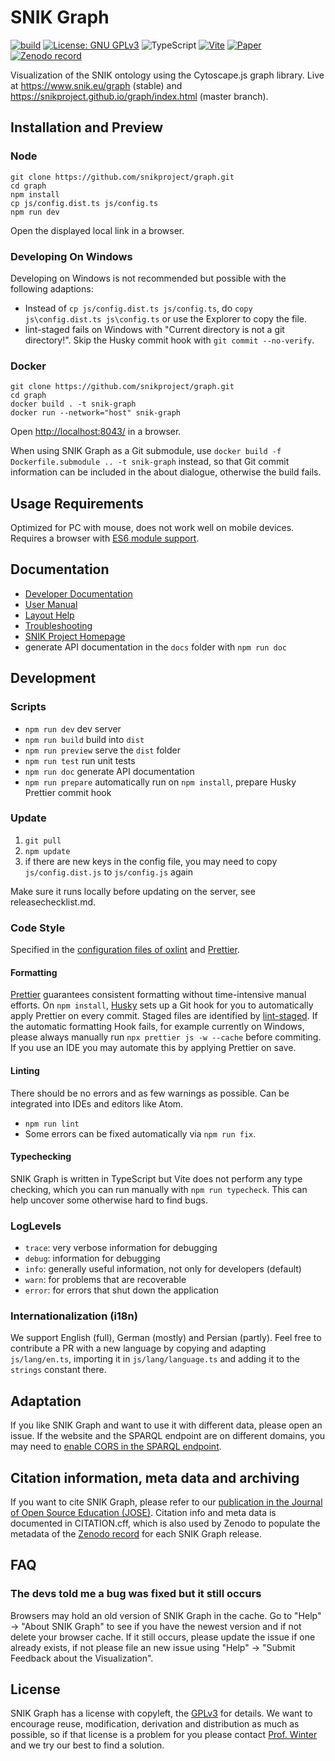 # SNIK Graph

[![build](https://github.com/snikproject/graph/actions/workflows/build.yml/badge.svg)](https://github.com/snikproject/graph/actions/workflows/build.yml)
[![License: GNU GPLv3](https://img.shields.io/badge/license-GPL-blue)](LICENSE)
![TypeScript](https://badges.aleen42.com/src/typescript.svg)
[![Vite](https://badges.aleen42.com/src/vitejs.svg)](https://vitejs.dev/)
[![Paper](https://img.shields.io/badge/Paper_DOI-10.21105/jose.00180-blue)](https://doi.org/10.21105/jose.00180)
[![Zenodo record](https://zenodo.org/badge/DOI/10.5281/zenodo.11997333.svg)](https://doi.org/10.5281/zenodo.11997333)

Visualization of the SNIK ontology using the Cytoscape.js graph library.
Live at <https://www.snik.eu/graph> (stable) and <https://snikproject.github.io/graph/index.html> (master branch).
<!--Browse the code documentation [here](https://snikproject.github.io/graph/index.html)!-->

## Installation and Preview

### Node

    git clone https://github.com/snikproject/graph.git
    cd graph
    npm install
    cp js/config.dist.ts js/config.ts
    npm run dev 

Open the displayed local link in a browser.

### Developing On Windows

Developing on Windows is not recommended but possible with the following adaptions:

* Instead of `cp js/config.dist.ts js/config.ts`, do `copy js\config.dist.ts js\config.ts` or use the Explorer to copy the file.
* lint-staged fails on Windows with "Current directory is not a git directory!". Skip the Husky commit hook with `git commit --no-verify`.

### Docker

    git clone https://github.com/snikproject/graph.git
    cd graph
    docker build . -t snik-graph
    docker run --network="host" snik-graph

Open <http://localhost:8043/> in a browser.

When using SNIK Graph as a Git submodule, use `docker build -f Dockerfile.submodule .. -t snik-graph` instead, so that Git commit information can be included in the about dialogue, otherwise the build fails.

## Usage Requirements
Optimized for PC with mouse, does not work well on mobile devices.
Requires a browser with [ES6 module support](https://caniuse.com/es6-module).

## Documentation

* [Developer Documentation](https://snikproject.github.io/graph/doc)
* [User Manual](https://www.snik.eu/graph/html/manual.html)
* [Layout Help](https://www.snik.eu/graph/html/layoutHelp.html)
* [Troubleshooting](https://www.snik.eu/graph/html/troubleshooting.html)
* [SNIK Project Homepage](https://www.snik.eu/)
* generate API documentation in the `docs` folder with `npm run doc`

## Development

### Scripts
* `npm run dev` dev server
* `npm run build` build into `dist`
* `npm run preview` serve the `dist` folder
* `npm run test` run unit tests
* `npm run doc` generate API documentation
* `npm run prepare` automatically run on `npm install`, prepare Husky Prettier commit hook

### Update
1. `git pull`
2. `npm update`
3. if there are new keys in the config file, you may need to copy `js/config.dist.js` to `js/config.js` again

Make sure it runs locally before updating on the server, see releasechecklist.md.

### Code Style
Specified in the [configuration files of oxlint](oxlintrc.json) and [Prettier](.prettierrc).

#### Formatting
[Prettier](https://prettier.io/) guarantees consistent formatting without time-intensive manual efforts.
On `npm install`, [Husky](https://github.com/typicode/husky) sets up a Git hook for you to automatically apply Prettier on every commit.
Staged files are identified by [lint-staged](https://github.com/okonet/lint-staged).
If the automatic formatting Hook fails, for example currently on Windows, please always manually run `npx prettier js -w --cache` before commiting.
If you use an IDE you may automate this by applying Prettier on save.

#### Linting
There should be no errors and as few warnings as possible.
Can be integrated into IDEs and editors like Atom.

- `npm run lint`
- Some errors can be fixed automatically via `npm run fix`.

#### Typechecking

SNIK Graph is written in TypeScript but Vite does not perform any type checking, which you can run manually with `npm run typecheck`.
This can help uncover some otherwise hard to find bugs.

### LogLevels
* `trace`: very verbose information for debugging
* `debug`: information for debugging
* `info`: generally useful information, not only for developers (default)
* `warn`: for problems that are recoverable
* `error`: for errors that shut down the application

### Internationalization (i18n)

We support English (full), German (mostly) and Persian (partly).
Feel free to contribute a PR with a new language by copying and adapting `js/lang/en.ts`, importing it in `js/lang/language.ts` and adding it to the `strings` constant there.

## Adaptation
If you like SNIK Graph and want to use it with different data, please open an issue.
If the website and the SPARQL endpoint are on different domains, you may need to [enable CORS in the SPARQL endpoint](http://vos.openlinksw.com/owiki/wiki/VOS/VirtTipsAndTricksCORsEnableSPARQLURLs).

## Citation information, meta data and archiving
If you want to cite SNIK Graph, please refer to our [publication in the Journal of Open Source Education (JOSE)](https://doi.org/10.21105/jose.00180).
Citation info and meta data is documented in CITATION.cff, which is also used by Zenodo to populate the metadata of the [Zenodo record](https://doi.org/10.5281/zenodo.11997333) for each SNIK Graph release.

## FAQ

### The devs told me a bug was fixed but it still occurs
Browsers may hold an old version of SNIK Graph in the cache.
Go to "Help" -> "About SNIK Graph" to see if you have the newest version and if not delete your browser cache.
If it still occurs, please update the issue if one already exists, if not please file an new issue using "Help" -> "Submit Feedback about the Visualization".

## License
SNIK Graph has a license with copyleft, the [GPLv3](LICENSE) for details.
We want to encourage reuse, modification, derivation and distribution as much as possible, so if that license is a problem for you please contact [Prof. Winter](https://www.people.imise.uni-leipzig.de/alfred.winter) and we try our best to find a solution.
